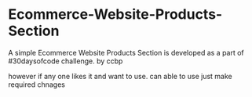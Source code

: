 # Ecommerce-Website-Products-Section
 
A simple Ecommerce Website Products Section is developed as a part of  #30daysofcode challenge. by ccbp 

however if any one likes it and want to use.
can able to use just make required chnages
